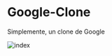 # Google-Clone

Simplemente, un clone de Google

<img src="https://i.ibb.co/9WLxk3J/index.png" alt="index" border="0">
